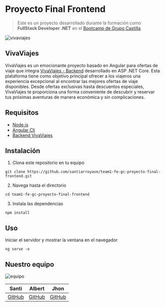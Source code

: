 # Proyecto Final Frontend
> Este es un proyecto desarrollado durante la formación como **FullStack Developer .NET** en el [Bootcamp de Grupo Castilla](https://github.com/santiarroyave/bootcamp-grupo-castilla)

![vivaviajes](https://github.com/santiarroyave/team1-fe-gc-proyecto-final-frontend/assets/135848692/d66be63f-5399-4b86-b70b-3be84fb24674)

## VivaViajes
VivaViajes es un emocionante proyecto basado en Angular para ofertas de viaje que integra [VivaViajes - Backend](https://github.com/jhondelaguila/team1-fe-gc-proyecto-final-backend) desarrollado en ASP .NET Core. Esta plataforma tiene como objetivo principal ofrecer a los viajeros una experiencia excepcional al encontrar las mejores ofertas de viaje disponibles. Desde ofertas exclusivas hasta descuentos especiales, VivaViajes te proporciona una forma conveniente de descubrir y reservar tus próximas aventuras de manera económica y sin complicaciones.

## Requisitos
- [Node.js](https://nodejs.org/es)
- [Angular Cli](https://angular.io/cli)
- [Backend VivaViajes](https://github.com/jhondelaguila/team1-fe-gc-proyecto-final-backend)

## Instalación
1. Clona este repositorio en tu equipo
```
git clone https://github.com/santiarroyave/team1-fe-gc-proyecto-final-frontend.git
```

2. Navega hasta el directorio
```
cd team1-fe-gc-proyecto-final-frontend
```

3. Instala las dependencias
```
npm install
```

## Uso
Iniciar el servidor y mostrar la ventana en el navegador
```
ng serve -o
```

## Nuestro equipo
![equipo](https://github.com/santiarroyave/team1-fe-gc-proyecto-final-frontend/assets/135848692/1658c56f-2e52-4125-9282-b68de787a5ab)

| Santi | Albert | Jhon |
| --- | --- | --- |
| [GitHub](https://github.com/santiarroyave) | [GitHub](https://github.com/AlbertEsponey4) | [GitHub](https://github.com/jhondelaguila) |
